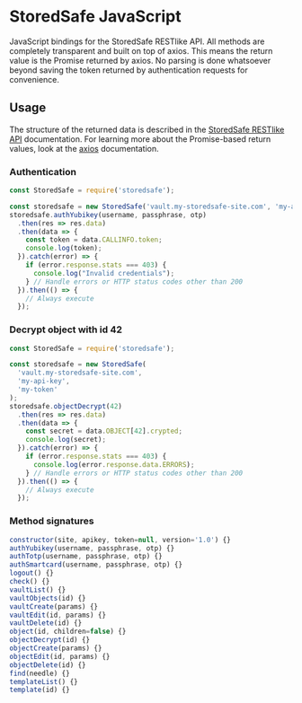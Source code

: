# StoredSafe JavaScript
JavaScript bindings for the StoredSafe RESTlike API. All methods are completely transparent and built on top of axios. This means the return value is the Promise returned by axios. No parsing is done whatsoever beyond saving the token returned by authentication requests for convenience.

## Usage
The structure of the returned data is described in the [StoredSafe RESTlike API](https://tracker.storedsafe.com/projects/storedsafe20/wiki/Version_10_release_documentation) documentation.
For learning more about the Promise-based return values, look at the [axios](https://github.com/axios/axios) documentation.

### Authentication
```javascript
const StoredSafe = require('storedsafe');

const storedsafe = new StoredSafe('vault.my-storedsafe-site.com', 'my-api-key');
storedsafe.authYubikey(username, passphrase, otp)
  .then(res => res.data)
  .then(data => {
    const token = data.CALLINFO.token;
    console.log(token);
  }).catch(error) => {
    if (error.response.stats === 403) {
      console.log("Invalid credentials");
    } // Handle errors or HTTP status codes other than 200
  }).then(() => {
    // Always execute
  });
```

### Decrypt object with id 42
```javascript
const StoredSafe = require('storedsafe');

const storedsafe = new StoredSafe(
  'vault.my-storedsafe-site.com',
  'my-api-key',
  'my-token'
);
storedsafe.objectDecrypt(42)
  .then(res => res.data)
  .then(data => {
    const secret = data.OBJECT[42].crypted;
    console.log(secret);
  }).catch(error) => {
    if (error.response.stats === 403) {
      console.log(error.response.data.ERRORS);
    } // Handle errors or HTTP status codes other than 200
  }).then(() => {
    // Always execute
  });
```

### Method signatures
```javascript
constructor(site, apikey, token=null, version='1.0') {}
authYubikey(username, passphrase, otp) {}
authTotp(username, passphrase, otp) {}
authSmartcard(username, passphrase, otp) {}
logout() {}
check() {}
vaultList() {}
vaultObjects(id) {}
vaultCreate(params) {}
vaultEdit(id, params) {}
vaultDelete(id) {}
object(id, children=false) {}
objectDecrypt(id) {}
objectCreate(params) {}
objectEdit(id, params) {}
objectDelete(id) {}
find(needle) {}
templateList() {}
template(id) {}
```
